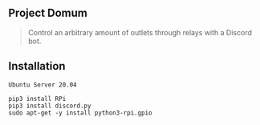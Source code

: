 ## Project Domum
> Control an arbitrary amount of outlets through relays with a Discord bot.

## Installation
```
Ubuntu Server 20.04

pip3 install RPi
pip3 install discord.py
sudo apt-get -y install python3-rpi.gpio
```

